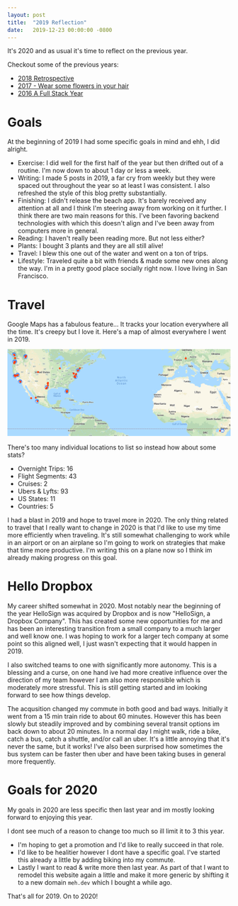 ```yaml
---
layout: post
title:  "2019 Reflection"
date:   2019-12-23 00:00:00 -0800
---
```


It's 2020 and as usual it's time to reflect on the previous year.

Checkout some of the previous years: 
* [2018 Retrospective](2018-retrospective)
* [2017 - Wear some flowers in your hair](2017-wear-flowers-in-your-hair)
* [2016 A Full Stack Year](2016-a-full-stack-year)

# Goals

At the beginning of 2019 I had some specific goals in mind and ehh, I did alright.
* Exercise: I did well for the first half of the year but then drifted out of a routine. I'm now down to about 1 day or less a week. 
* Writing: I made 5 posts in 2019, a far cry from weekly but they were spaced out throughout the year so at least I was consistent. I also refreshed the style of this blog pretty substantially.
* Finishing: I didn't release the beach app. It's barely received any attention at all and I think I'm steering away from working on it further. I think there are two main reasons for this. I've been favoring backend technologies with which this doesn't align and I've been away from computers more in general.
* Reading: I haven't really been reading more. But not less either?
* Plants: I bought 3 plants and they are all still alive!
* Travel: I blew this one out of the water and went on a ton of trips.
* Lifestyle: Traveled quite a bit with friends & made some new ones along the way. I'm in a pretty good place socially right now. I love living in San Francisco.

# Travel

Google Maps has a fabulous feature... It tracks your location everywhere all the time. It's creepy but I love it. Here's a map of almost everywhere I went in 2019.

![Map of 2019](./assets/2019-reflection/map.png)

There's too many individual locations to list so instead how about some stats?
* Overnight Trips: 16
* Flight Segments: 43
* Cruises: 2
* Ubers & Lyfts: 93
* US States: 11
* Countries: 5

I had a blast in 2019 and hope to travel more in 2020. The only thing related to travel that I really want to change in 2020 is that I'd like to use my time more efficiently when traveling. It's still somewhat challenging to work while in an airport or on an airplane so I'm going to work on strategies that make that time more productive. I'm writing this on a plane now so I think im already making progress on this goal.

# Hello Dropbox

My career shifted somewhat in 2020. Most notably near the beginning of the year HelloSign was acquired by Dropbox and is now "HelloSign, a Dropbox Company". This has created some new opportunities for me and has been an interesting transition from a small company to a much larger and well know one. I was hoping to work for a larger tech company at some point so this aligned well, I just wasn't expecting that it would happen in 2019.

I also switched teams to one with significantly more autonomy. This is a blessing and a curse, on one hand ive had more creative influence over the direction of my team however I am also more responsible which is moderately more stressful. This is still getting started and im looking forward to see how things develop.

The acqusition changed my commute in both good and bad ways. Initially it went from a 15 min train ride to about 60 minutes. However this has been slowly but steadily improved and by combining several transit options im back down to about 20 minutes. In a normal day I might walk, ride a bike, catch a bus, catch a shuttle, and/or call an uber. It's a little annoying that it's never the same, but it works! I've also been surprised how sometimes the bus system can be faster then uber and have been taking buses in general more frequently.

# Goals for 2020

My goals in 2020 are less specific then last year and im mostly looking forward to enjoying this year.

I dont see much of a reason to change too much so ill limit it to 3 this year.
* I'm hoping to get a promotion and I'd like to really succeed in that role.
* I'd like to be healitier however I dont have a specific goal. I've started this already a little by adding biking into my commute.
* Lastly I want to read & write more then last year. As part of that I want to remodel this website again a little and make it more generic by shifting it to a new domain `meh.dev` which I bought a while ago.

That's all for 2019. On to 2020!